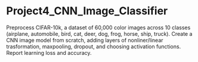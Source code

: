 # Project4_CNN_Image_Classifier
Preprocess CIFAR-10k, a dataset of 60,000 color images across 10 classes (airplane, automobile, bird, cat, deer, dog, frog, horse, ship, truck). Create a CNN image model from scratch, adding layers of nonliner/linear trasformation, maxpooling, dropout, and choosing activation functions. Report learning loss and accuracy.
